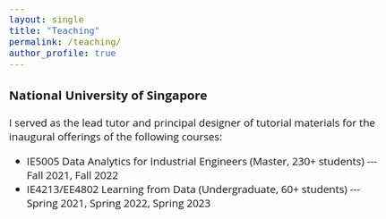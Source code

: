 ```yaml
---
layout: single
title: "Teaching"
permalink: /teaching/
author_profile: true
---
```


<style>
@import url('https://fonts.googleapis.com/css2?family=Open+Sans&display=swap');
</style>
<!-- <body style="font-family: sans-serif; font-size: 9pt;"> -->
<body style="font-family: Open Sans; font-style: light; font-size: 14pt;">

<h3>National University of Singapore</h3>
I served as the lead tutor and principal designer of tutorial materials for the inaugural offerings of the following courses:
<ul>
	<li>IE5005 Data Analytics for Industrial Engineers (Master, 230+ students) --- Fall 2021, Fall 2022</li>
  <li> IE4213/EE4802 Learning from Data (Undergraduate, 60+ students) --- Spring 2021, Spring 2022, Spring 2023</li>
</ul>


</body>